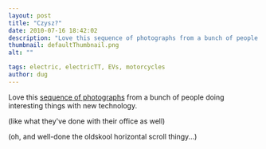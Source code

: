 ```yaml
---
layout: post
title: "Czysz?"
date: 2010-07-16 18:42:02
description: "Love this sequence of photographs from a bunch of people doing interesting things with new technology. (like what they&#8217;ve done with their office as well) (oh, and well-done the oldskool horizontal scroll thingy&#8230;)&#8230;"
thumbnail: defaultThumbnail.png
alt: ""

tags: electric, electricTT, EVs, motorcycles
author: dug
---
```


<p>Love this <a href="http://hellforleathermagazine.com/positions/shop/czysz-lyt.html?width=1650&amp;height=830">sequence of photographs</a> from a bunch of people doing interesting things with new technology.</p>

<p>(like what they've done with their office as well)</p>

<p>(oh, and well-done the oldskool horizontal scroll thingy...)</p>
